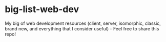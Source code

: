 # big-list-web-dev
My big of web development resources (client, server, isomorphic, classic, brand new, and everything that I consider useful) - Feel free to share this repo!
